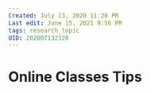 ```yaml
---
Created: July 13, 2020 11:20 PM
Last edit: June 15, 2021 9:56 PM
tags: research_topic
UID: 202007132320
---
```

# Online Classes Tips
